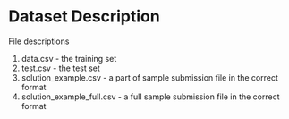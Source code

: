 # Dataset Description

File descriptions

1. data.csv - the training set
2. test.csv - the test set
3. solution_example.csv - a part of sample submission file in the correct format
4. solution_example_full.csv - a full sample submission file in the correct format
